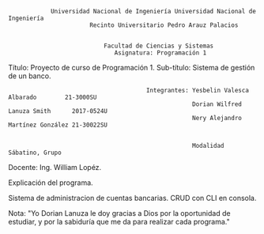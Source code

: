                 Universidad Nacional de Ingeniería Universidad Nacional de Ingeniería 
                           Recinto Universitario Pedro Arauz Palacios


                               Facultad de Ciencias y Sistemas 
                                  Asignatura: Programación 1

Título: Proyecto de curso de Programación 1.
Sub-título: Sistema de gestión de un banco.






                                           Integrantes: Yesbelin Valesca Albarado        21-3000SU
                                                        Dorian Wilfred Lanuza Smith      2017-0524U
                                                        Nery Alejandro Martínez González 21-30022SU 

                                     
                                                        Modalidad Sábatino, Grupo 

Docente: Ing. William Lopéz.











Explicación del programa.

Sistema de administracion de cuentas bancarias.
CRUD con CLI en consola.







Nota: "Yo Dorian Lanuza le doy gracias a Dios por la oportunidad de estudiar, y por la sabiduría que me da para realizar cada programa."








